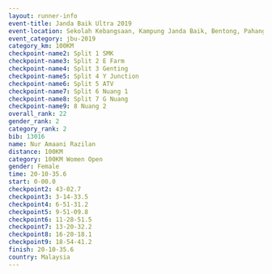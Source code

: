 ```yaml
---
layout: runner-info 
event-title: Janda Baik Ultra 2019
event-location: Sekolah Kebangsaan, Kampung Janda Baik, Bentong, Pahang, Malaysia
event_category: jbu-2019 
category_km: 100KM 
checkpoint-name2: Split 1 SMK 
checkpoint-name3: Split 2 E Farm 
checkpoint-name4: Split 3 Genting 
checkpoint-name5: Split 4 Y Junction 
checkpoint-name6: Split 5 ATV 
checkpoint-name7: Split 6 Nuang 1 
checkpoint-name8: Split 7 G Nuang 
checkpoint-name9: 8 Nuang 2 
overall_rank: 22
gender_rank: 2
category_rank: 2
bib: 13016
name: Nur Amaani Razilan
distance: 100KM
category: 100KM Women Open
gender: Female
time: 20-10-35.6
start: 0-00.0
checkpoint2: 43-02.7
checkpoint3: 3-14-33.5
checkpoint4: 6-51-31.2
checkpoint5: 9-51-09.8
checkpoint6: 11-28-51.5
checkpoint7: 13-20-32.2
checkpoint8: 16-20-18.1
checkpoint9: 18-54-41.2
finish: 20-10-35.6
country: Malaysia
---
```

